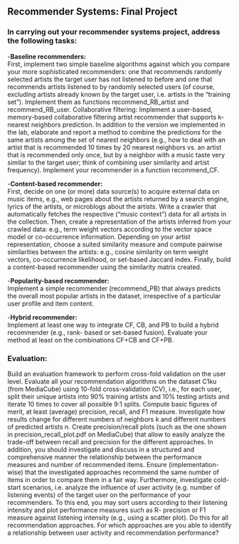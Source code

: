 ## Recommender Systems: Final Project

### In carrying out your recommender systems project, address the following tasks:
-**Baseline recommenders:**<br>
First, implement two simple baseline algorithms against which you compare your more sophisticated recommenders: one that recommends randomly selected artists the target user has not listened to before and one that recommends artists listened to by randomly selected users (of course, excluding artists already known by the target user, i.e. artists in the “training set”). Implement them as functions recommend_RB_artist and recommend_RB_user.
Collaborative filtering:
Implement a user-based, memory-based collaborative filtering artist recommender that supports k- nearest neighbors prediction. In addition to the version we implemented in the lab, elaborate and report a method to combine the predictions for the same artists among the set of nearest neighbors (e.g., how to deal with an artist that is recommended 10 times by 20 nearest neighbors vs. an artist that is recommended only once, but by a neighbor with a music taste very similar to the target user; think of combining user similarity and artist frequency). Implement your recommender in a function recommend_CF.

-**Content-based recommender:**<br>
First, decide on one (or more) data source(s) to acquire external data on music items, e.g., web pages about the artists returned by a search engine, lyrics of the artists, or microblogs about the artists. Write a crawler that automatically fetches the respective (“music context”) data for all artists in the collection.
Then, create a representation of the artists inferred from your crawled data: e.g., term weight vectors according to the vector space model or co-occurrence information.
Depending on your artist representation, choose a suited similarity measure and compute pairwise similarities between the artists: e.g., cosine similarity on term weight vectors, co-occurrence likelihood, or set-based Jaccard index.
Finally, build a content-based recommender using the similarity matrix created.

-**Popularity-based recommender:**<br>
Implement a simple recommender (recommend_PB) that always predicts the overall most popular artists in the dataset, irrespective of a particular user profile and item content.

-**Hybrid recommender:**<br>
Implement at least one way to integrate CF, CB, and PB to build a hybrid recommender (e.g., rank- based or set-based fusion). Evaluate your method at least on the combinations CF+CB and CF+PB.

### Evaluation:
Build an evaluation framework to perform cross-fold validation on the user level. Evaluate all your recommendation algorithms on the dataset C1ku (from MediaCube) using 10-fold cross-validation (CV), i.e., for each user, split their unique artists into 90% training artists and 10% testing artists and iterate 10 times to cover all possible 9:1 splits. Compute basic figures of merit, at least (average) precision, recall, and F1 measure. Investigate how results change for different numbers of neighbors k and different numbers of predicted artists n.
Create precision/recall plots (such as the one shown in precision_recall_plot.pdf on MediaCube) that allow to easily analyze the trade-off between recall and precision for the different approaches. In addition, you should investigate and discuss in a structured and comprehensive manner the relationship between the performance measures and number of recommended items. Ensure (implementation-wise) that the investigated approaches recommend the same number of items in order to compare them in a fair way.
Furthermore, investigate cold-start scenarios, i.e. analyze the influence of user activity (e.g. number of listening events) of the target user on the performance of your recommenders. To this end, you may sort users according to their listening intensity and plot performance measures such as R- precision or F1 measure against listening intensity (e.g., using a scatter plot). Do this for all recommendation approaches. For which approaches are you able to identify a relationship between user activity and recommendation performance?